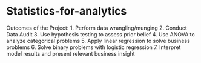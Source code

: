 # Statistics-for-analytics
Outcomes of the Project: 1. Perform data wrangling/munging 2. Conduct Data Audit 3. Use hypothesis testing to assess prior belief 4. Use ANOVA to analyze categorical problems 5. Apply linear regression to solve business problems 6. Solve binary problems with logistic regression 7. Interpret model results and present relevant business insight 
